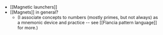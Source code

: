 - [[Magnetic launchers]]
- [[Magnets]] in general?
  * (I associate concepts to numbers (mostly primes, but not always) as a mnemonic device and practice -- see [[Flancia pattern language]] for more.)
